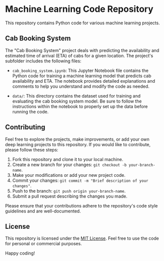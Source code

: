 # Machine Learning Code Repository

This repository contains Python code for various machine learning projects. 

## Cab Booking System

The "Cab Booking System" project deals with predicting the availability and estimated time of arrival (ETA) of cabs for a given location. The project's subfolder includes the following files:

- `cab_booking_system.ipynb`: This Jupyter Notebook file contains the Python code for training a machine learning model that predicts cab availability and ETA. The notebook provides detailed explanations and comments to help you understand and modify the code as needed.

- `data/`: This directory contains the dataset used for training and evaluating the cab booking system model. Be sure to follow the instructions within the notebook to properly set up the data before running the code.

## Contributing

Feel free to explore the projects, make improvements, or add your own deep learning projects to this repository. If you would like to contribute, please follow these steps:

1. Fork this repository and clone it to your local machine.
2. Create a new branch for your changes: `git checkout -b your-branch-name`.
3. Make your modifications or add your new project code.
4. Commit your changes: `git commit -m "Brief description of your changes"`.
5. Push to the branch: `git push origin your-branch-name`.
6. Submit a pull request describing the changes you made.

Please ensure that your contributions adhere to the repository's code style guidelines and are well-documented.

## License

This repository is licensed under the [MIT License](LICENSE). Feel free to use the code for personal or commercial purposes.

Happy coding!